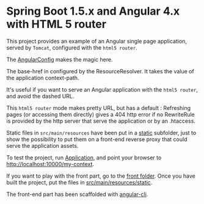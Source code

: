 Spring Boot 1.5.x and Angular 4.x with HTML 5 router
====================================================

This project provides an example of an Angular single page application, served by ``Tomcat``,
configured with the ``html5 router``.

The [AngularConfig](src/main/java/com/mpalourdio/html5/config/AngularConfig.java) makes the magic here.

The base-href in configured by the ResourceResolver. It takes the value of the application context-path.

It's useful if you want to serve an Angular application with the ``html5 router``, and avoid the dashed URL.

This ``html5 router`` mode makes pretty URL, but has a default : Refreshing pages (or accessing them directly) gives a 404
http error if no RewriteRule is provided by the http server that serve the application or by an .htaccess.

Static files in ``src/main/resources`` have been put in a [static](/src/main/resources/static/static) subfolder, just to show the possibility to
put them on a front-end reverse proxy that could serve the application assets.

To test the project, run [Application](src/main/java/com/mpalourdio/html5/Application.java), and point your browser to [http://localhost:10000/my-context](http://localhost:10000/my-context).

If you want to play with the front part, go to the [front folder](front). Once you have built the project, put the files in [src/main/resources/static](src/main/resources/static).

The front-end part has been scaffolded with [angular-cli](https://github.com/angular/angular-cli).

